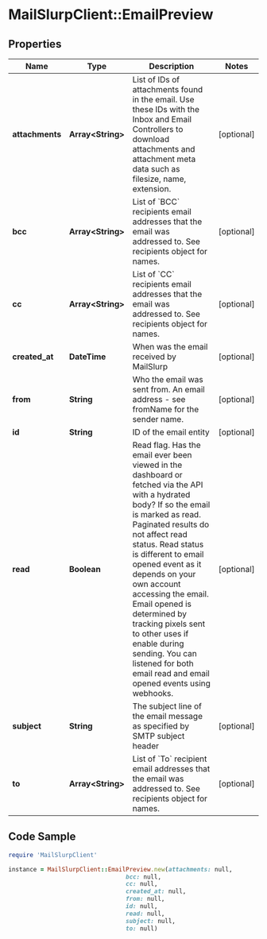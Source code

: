 # MailSlurpClient::EmailPreview

## Properties

Name | Type | Description | Notes
------------ | ------------- | ------------- | -------------
**attachments** | **Array&lt;String&gt;** | List of IDs of attachments found in the email. Use these IDs with the Inbox and Email Controllers to download attachments and attachment meta data such as filesize, name, extension. | [optional] 
**bcc** | **Array&lt;String&gt;** | List of &#x60;BCC&#x60; recipients email addresses that the email was addressed to. See recipients object for names. | [optional] 
**cc** | **Array&lt;String&gt;** | List of &#x60;CC&#x60; recipients email addresses that the email was addressed to. See recipients object for names. | [optional] 
**created_at** | **DateTime** | When was the email received by MailSlurp | [optional] 
**from** | **String** | Who the email was sent from. An email address - see fromName for the sender name. | [optional] 
**id** | **String** | ID of the email entity | [optional] 
**read** | **Boolean** | Read flag. Has the email ever been viewed in the dashboard or fetched via the API with a hydrated body? If so the email is marked as read. Paginated results do not affect read status. Read status is different to email opened event as it depends on your own account accessing the email. Email opened is determined by tracking pixels sent to other uses if enable during sending. You can listened for both email read and email opened events using webhooks. | [optional] 
**subject** | **String** | The subject line of the email message as specified by SMTP subject header | [optional] 
**to** | **Array&lt;String&gt;** | List of &#x60;To&#x60; recipient email addresses that the email was addressed to. See recipients object for names. | [optional] 

## Code Sample

```ruby
require 'MailSlurpClient'

instance = MailSlurpClient::EmailPreview.new(attachments: null,
                                 bcc: null,
                                 cc: null,
                                 created_at: null,
                                 from: null,
                                 id: null,
                                 read: null,
                                 subject: null,
                                 to: null)
```


